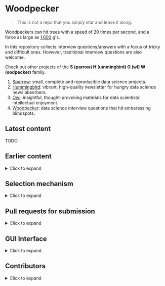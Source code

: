 # Woodpecker

> This is not a repo that you *simply* star and leave it along.

Woodpeckers can hit trees with a speed of 20 times per second, and a force as large as [1,600](https://bit.ly/3iHdein) g's.

In this repository collects interview questions/answers with a focus of tricky and difficult ones. However, traditional interview questions are also welcome.

Check out other projects of the **S (parrow) H (ummingbird) O (wl) W (oodpecker)** family.

1. [Sparrow](https://github.com/rongpenl/sparrow):  small, complete and reproducible data science projects.
2. [Hummingbird](https://github.com/rongpenl/hummingbird): vibrant, high-quality newsletter for hungry data science news absorbers.
3. [Owl](https://github.com/rongpenl/owl): insightful, thought-provoking materials for data scientists' intellectual enjoyment.
4. [Woodpecker](https://github.com/rongpenl/woodpecker): data science interview questions that hit embarassing blindspots.

## Latest content
TODO

## Earlier content

<details>
  <summary>Click to expand</summary>

  TODO
</details>

## Selection mechanism
<details>
  <summary>Click to expand</summary>

  TODO
</details>

## Pull requests for submission
<details>
  <summary>Click to expand</summary>

  TODO
</details>

## GUI Interface
<details>
  <summary>Click to expand</summary>

  TODO
</details>

## Contributors

<details>
  <summary>Click to expand</summary>

  TODO
</details>

